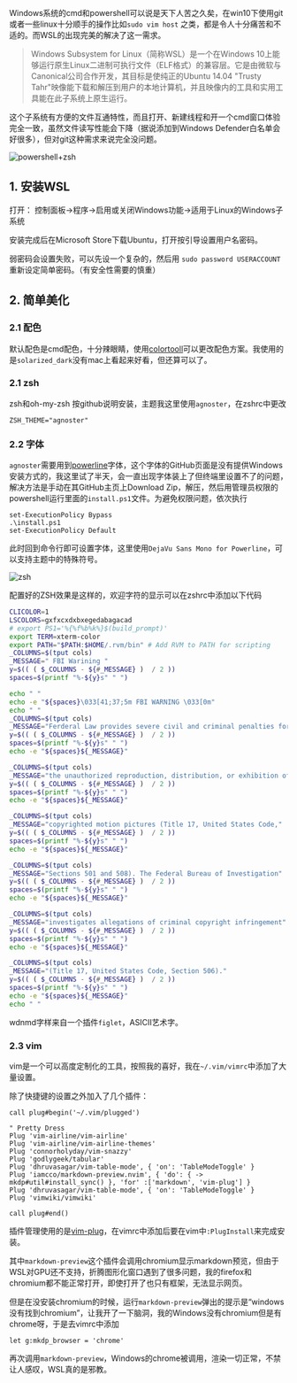 Windows系统的cmd和powershell可以说是天下人苦之久矣，在win10下使用git或者一些linux十分顺手的操作比如`sudo vim host` 之类，都是令人十分痛苦和不适的。而WSL的出现完美的解决了这一需求。
> Windows Subsystem for Linux（简称WSL）是一个在Windows 10上能够运行原生Linux二进制可执行文件（ELF格式）的兼容层。它是由微软与Canonical公司合作开发，其目标是使纯正的Ubuntu 14.04 "Trusty Tahr"映像能下载和解压到用户的本地计算机，并且映像内的工具和实用工具能在此子系统上原生运行。

这个子系统有方便的文件互通特性，而且打开、新建线程和开一个cmd窗口体验完全一致，虽然文件读写性能会下降（据说添加到Windows Defender白名单会好很多），但对git这种需求来说完全没问题。

![powershell+zsh](https://i.loli.net/2019/11/22/vYHe978dhoqi6O3.png)

## 1. 安装WSL

打开：
控制面板→程序→启用或关闭Windows功能→适用于Linux的Windows子系统

安装完成后在Microsoft Store下载Ubuntu，打开按引导设置用户名密码。

弱密码会设置失败，可以先设一个复杂的，然后用
``
sudo password USERACCOUNT
``
重新设定简单密码。（有安全性需要的慎重）

## 2. 简单美化

### 2.1 配色

默认配色是cmd配色，十分辣眼睛，使用[colortooll](https://github.com/microsoft/terminal/tree/1708.14008)可以更改配色方案。我使用的是`solarized_dark`没有mac上看起来好看，但还算可以了。

### 2.1 zsh

zsh和oh-my-zsh 按github说明安装，主题我这里使用`agnoster`，在zshrc中更改

```
ZSH_THEME="agnoster"
```
### 2.2 字体

`agnoster`需要用到[powerline](https://github.com/powerline/fonts)字体，这个字体的GitHub页面是没有提供Windows安装方式的，我这里试了半天，会一直出现字体装上了但终端里设置不了的问题，解决方法是手动在其GitHub主页上Download Zip，解压，然后用管理员权限的powershell运行里面的`install.ps1`文件。为避免权限问题，依次执行

```
set-ExecutionPolicy Bypass
.\install.ps1
set-ExecutionPolicy Default
```

此时回到命令行即可设置字体，这里使用`DejaVu Sans Mono for Powerline`，可以支持主题中的特殊符号。

![zsh](https://i.loli.net/2019/11/22/YRoeifbSWNXZFck.png)

配置好的ZSH效果是这样的，欢迎字符的显示可以在zshrc中添加以下代码
```bash
CLICOLOR=1
LSCOLORS=gxfxcxdxbxegedabagacad
# export PS1='%{%f%b%k%}$(build_prompt)'
export TERM=xterm-color
export PATH="$PATH:$HOME/.rvm/bin" # Add RVM to PATH for scripting
_COLUMNS=$(tput cols)
_MESSAGE=" FBI Warining "
y=$(( ( $_COLUMNS - ${#_MESSAGE} )  / 2 ))
spaces=$(printf "%-${y}s" " ")

echo " "
echo -e "${spaces}\033[41;37;5m FBI WARNING \033[0m"
echo " "
_COLUMNS=$(tput cols)
_MESSAGE="Ferderal Law provides severe civil and criminal penalties for"
y=$(( ( $_COLUMNS - ${#_MESSAGE} )  / 2 ))
spaces=$(printf "%-${y}s" " ")
echo -e "${spaces}${_MESSAGE}"

_COLUMNS=$(tput cols)
_MESSAGE="the unauthorized reproduction, distribution, or exhibition of"
y=$(( ( $_COLUMNS - ${#_MESSAGE} )  / 2 ))
spaces=$(printf "%-${y}s" " ")
echo -e "${spaces}${_MESSAGE}"

_COLUMNS=$(tput cols)
_MESSAGE="copyrighted motion pictures (Title 17, United States Code,"
y=$(( ( $_COLUMNS - ${#_MESSAGE} )  / 2 ))
spaces=$(printf "%-${y}s" " ")
echo -e "${spaces}${_MESSAGE}"

_COLUMNS=$(tput cols)
_MESSAGE="Sections 501 and 508). The Federal Bureau of Investigation"
y=$(( ( $_COLUMNS - ${#_MESSAGE} )  / 2 ))
spaces=$(printf "%-${y}s" " ")
echo -e "${spaces}${_MESSAGE}"

_COLUMNS=$(tput cols)
_MESSAGE="investigates allegations of criminal copyright infringement"
y=$(( ( $_COLUMNS - ${#_MESSAGE} )  / 2 ))
spaces=$(printf "%-${y}s" " ")
echo -e "${spaces}${_MESSAGE}"

_COLUMNS=$(tput cols)
_MESSAGE="(Title 17, United States Code, Section 506)."
y=$(( ( $_COLUMNS - ${#_MESSAGE} )  / 2 ))
spaces=$(printf "%-${y}s" " ")
echo -e "${spaces}${_MESSAGE}"
echo " "

```
wdnmd字样来自一个插件`figlet`，ASICII艺术字。


### 2.3 vim

vim是一个可以高度定制化的工具，按照我的喜好，我在`~/.vim/vimrc`中添加了大量设置。

除了快捷键的设置之外加入了几个插件：

```vim
call plug#begin('~/.vim/plugged')

" Pretty Dress
Plug 'vim-airline/vim-airline'
Plug 'vim-airline/vim-airline-themes'
Plug 'connorholyday/vim-snazzy'
Plug 'godlygeek/tabular'
Plug 'dhruvasagar/vim-table-mode', { 'on': 'TableModeToggle' }
Plug 'iamcco/markdown-preview.nvim', { 'do': { -> mkdp#util#install_sync() }, 'for' :['markdown', 'vim-plug'] }
Plug 'dhruvasagar/vim-table-mode', { 'on': 'TableModeToggle' }
Plug 'vimwiki/vimwiki'

call plug#end()
```

插件管理使用的是[vim-plug](https://github.com/junegunn/vim-plug)，在vimrc中添加后要在vim中`:PlugInstall`来完成安装。

其中`markdown-preview`这个插件会调用chromium显示markdown预览，但由于WSL对GPU还不支持，折腾图形化窗口遇到了很多问题，我的firefox和chromium都不能正常打开，即使打开了也只有框架，无法显示网页。

但是在没安装chromium的时候，运行`markdown-preview`弹出的提示是“windows没有找到chromium”，让我开了一下脑洞，我的Windows没有chromium但是有chrome呀，于是去vimrc中添加
```
let g:mkdp_browser = 'chrome'

```
再次调用`markdown-preview`，Windows的chrome被调用，渲染一切正常，不禁让人感叹，WSL真的是邪教。
